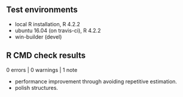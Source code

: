 ## Test environments
* local R installation, R 4.2.2
* ubuntu 16.04 (on travis-ci), R 4.2.2
* win-builder (devel)

## R CMD check results

0 errors | 0 warnings | 1 note

* performance improvement through avoiding repetitive estimation.
* polish structures.